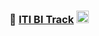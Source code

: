 
### 📌 **[ITI BI Track](https://mega.nz/folder/kp5RFACR#tEcE-S38Bfkjim7gBp4e9Q) <img src="https://th.bing.com/th/id/OIP._B9qgOI4IBf5S_epCq6oOgHaHa?w=179&h=180&c=7&r=0&o=5&dpr=1.3&pid=1.7" alt="Mega" width="20" height="20">**

